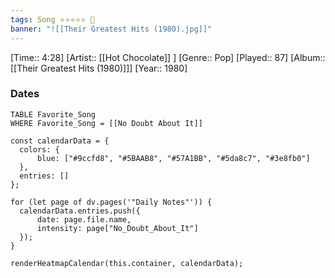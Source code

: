 ```yaml
---
tags: Song ⭐⭐⭐⭐⭐ 💛
banner: "![[Their Greatest Hits (1980).jpg]]"
---
```

[Time:: 4:28]
[Artist:: [[Hot Chocolate]] ]
[Genre:: Pop]
[Played:: 87]
[Album:: [[Their Greatest Hits (1980)]]]
[Year:: 1980]
### Dates
````dataview
TABLE Favorite_Song
WHERE Favorite_Song = [[No Doubt About It]]
````

  ```dataviewjs
const calendarData = { 
	colors: { 
		blue: ["#9ccfd8", "#5BAAB8", "#57A1BB", "#5da8c7", "#3e8fb0"] 
	}, 
	entries: [] 
}; 

for (let page of dv.pages('"Daily Notes"')) { 
	calendarData.entries.push({ 
		date: page.file.name, 
		intensity: page["No_Doubt_About_It"]
	}); 
} 

renderHeatmapCalendar(this.container, calendarData);
```
